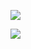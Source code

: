 ![](https://komarev.com/ghpvc/?username=ZaViBiS)

![](https://github-profile-summary-cards.vercel.app/api/cards/profile-details?username=ZaViBiS&theme=monokai)

